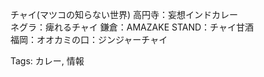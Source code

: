 チャイ(マツコの知らない世界) 高円寺：妄想インドカレー  
ネグラ：痺れるチャイ 鎌倉：AMAZAKE STAND：チャイ甘酒  
福岡：オオカミの口：ジンジャーチャイ  

Tags: カレー, 情報